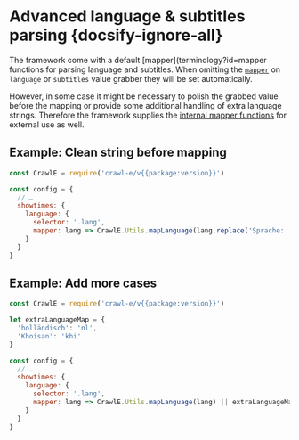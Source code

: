 # Advanced language & subtitles parsing {docsify-ignore-all}

The framework come with a default [mapper](terminology?id=mapper functions for parsing language and subtitles. When omitting the [`mapper`](/basics/value-grabber?id=schema) on `language` or `subtitles` value grabber they will be set automatically. 

However, in some case it might be necessary to polish the grabbed value before the mapping or provide some additional handling of extra language strings. Therefore the framework supplies the [internal mapper functions](/api/utils/languageMappers) for external use as well. 

## Example: Clean string before mapping

```javascript
const CrawlE = require('crawl-e/v{{package:version}}')

const config = {
  // …
  showtimes: {
    language: {
      selector: '.lang', 
      mapper: lang => CrawlE.Utils.mapLanguage(lang.replace('Sprache: ', ''))
    }
  }
}
```

## Example: Add more cases 

```javascript
const CrawlE = require('crawl-e/v{{package:version}}')

let extraLanguageMap = {
  'holländisch': 'nl',
  'Khoisan': 'khi'
}

const config = {
  // …
  showtimes: {
    language: {
      selector: '.lang', 
      mapper: lang => CrawlE.Utils.mapLanguage(lang) || extraLanguageMap[lang]
    }
  }
}
```



